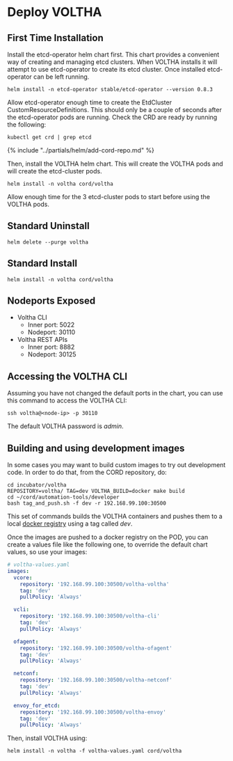 # Deploy VOLTHA

## First Time Installation

Install the etcd-operator helm chart first. This chart provides a convenient way of creating and managing etcd clusters. When VOLTHA installs it will attempt to use etcd-operator to create its etcd cluster. Once installed etcd-operator can be left running.

```shell
helm install -n etcd-operator stable/etcd-operator --version 0.8.3
```

Allow etcd-operator enough time to create the EtdCluster CustomResourceDefinitions.  This should only be a couple of seconds after the etcd-operator pods are running.  Check the CRD are ready by running the following:

```shell
kubectl get crd | grep etcd
```

{% include "../partials/helm/add-cord-repo.md" %}

Then, install the VOLTHA helm chart. This will create the VOLTHA pods and  will create the etcd-cluster pods.

```shell
helm install -n voltha cord/voltha
```

Allow enough time for the 3 etcd-cluster pods to start before using the VOLTHA pods.

## Standard Uninstall

```shell
helm delete --purge voltha
```

## Standard Install

```shell
helm install -n voltha cord/voltha
```

## Nodeports Exposed

* Voltha CLI
    * Inner port: 5022
    * Nodeport: 30110
* Voltha REST APIs
    * Inner port: 8882
    * Nodeport: 30125

## Accessing the VOLTHA CLI

Assuming you have not changed the default ports in the chart,
you can use this command to access the VOLTHA CLI:

```shell
ssh voltha@<node-ip> -p 30110
```

The default VOLTHA password is *admin*.

## Building and using development images

In some cases you may want to build custom images to try out development code. In order to do that, from the CORD repository, do:

```shell
cd incubator/voltha
REPOSITORY=voltha/ TAG=dev VOLTHA_BUILD=docker make build
cd ~/cord/automation-tools/developer
bash tag_and_push.sh -f dev -r 192.168.99.100:30500
```

This set of commands builds the VOLTHA containers and pushes them to a local
[docker registry](../partials/push-images-to-registry.md) using a tag called *dev*.

Once the images are pushed to a docker registry on the POD, you can create a values file like the following one, to override the default chart values, so use your images:

```yaml
# voltha-values.yaml
images:
  vcore:
    repository: '192.168.99.100:30500/voltha-voltha'
    tag: 'dev'
    pullPolicy: 'Always'

  vcli:
    repository: '192.168.99.100:30500/voltha-cli'
    tag: 'dev'
    pullPolicy: 'Always'

  ofagent:
    repository: '192.168.99.100:30500/voltha-ofagent'
    tag: 'dev'
    pullPolicy: 'Always'

  netconf:
    repository: '192.168.99.100:30500/voltha-netconf'
    tag: 'dev'
    pullPolicy: 'Always'

  envoy_for_etcd:
    repository: '192.168.99.100:30500/voltha-envoy'
    tag: 'dev'
    pullPolicy: 'Always'

```

Then, install VOLTHA using:

```shell
helm install -n voltha -f voltha-values.yaml cord/voltha
```
